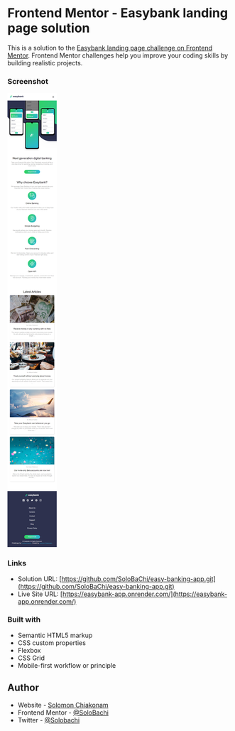 # Frontend Mentor - Easybank landing page solution

This is a solution to the [Easybank landing page challenge on Frontend Mentor](https://www.frontendmentor.io/challenges/easybank-landing-page-WaUhkoDN). Frontend Mentor challenges help you improve your coding skills by building realistic projects. 

### Screenshot

![](./screenshot.jpg)


### Links
- Solution URL: [https://github.com/SoloBaChi/easy-banking-app.git](https://github.com/SoloBaChi/easy-banking-app.git)
- Live Site URL: [https://easybank-app.onrender.com/](https://easybank-app.onrender.com/)


### Built with

- Semantic HTML5 markup
- CSS custom properties
- Flexbox
- CSS Grid
- Mobile-first workflow or principle



## Author

- Website - [Solomon Chiakonam](https://solomon-chiakonam.onrender.com/)
- Frontend Mentor - [@SoloBachi](https://www.frontendmentor.io/profile/yourusername)
- Twitter - [@Solobachi](https://www.twitter.com/Solobachi)

